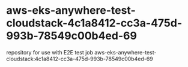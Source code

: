 # aws-eks-anywhere-test-cloudstack-4c1a8412-cc3a-475d-993b-78549c00b4ed-69
repository for use with E2E test job aws-eks-anywhere-test-cloudstack:4c1a8412-cc3a-475d-993b-78549c00b4ed-69

